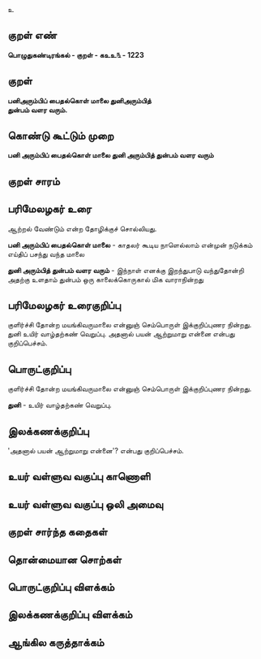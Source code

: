 உ

## குறள் எண் 

**பொழுதுகண்டிரங்கல் - குறள் - கஉஉ௩ - 1223**

## குறள் 

**பனிஅரும்பிப் பைதல்கொள் மாலை துனிஅரும்பித்  
துன்பம் வளர வரும்.** 

## கொண்டு கூட்டும் முறை

**பனி அரும்பிப் பைதல்கொள் மாலை துனி அரும்பித் துன்பம் வளர வரும்**

## குறள் சாரம் 


## பரிமேலழகர் உரை

ஆற்றல் வேண்டும் என்ற தோழிக்குச் சொல்லியது. 

**பனி அரும்பிப் பைதல்கொள் மாலை** - காதலர் கூடிய நாளெல்லாம் என்முன் நடுக்கம் எய்திப் பசந்து வந்த மாலை 

**துனி அரும்பித் துன்பம் வளர வரும்** - இந்நாள் எனக்கு இறந்துபாடு வந்துதோன்றி அதற்கு உளதாம் துன்பம் ஒரு காலைக்கொருகால் மிக வாராநின்றது

## பரிமேலழகர் உரைகுறிப்பு   

குளிர்ச்சி தோன்ற மயங்கிவருமாலை என்னுஞ் செம்பொருள் இக்குறிப்புணர நின்றது. துனி உயிர் வாழ்தற்கண் வெறுப்பு. அதனால் பயன் ஆற்றுமாறு என்னை என்பது குறிப்பெச்சம்.

## பொருட்குறிப்பு 

குளிர்ச்சி தோன்ற மயங்கிவருமாலை என்னுஞ் செம்பொருள் இக்குறிப்புணர நின்றது. 

**துனி** - உயிர் வாழ்தற்கண் வெறுப்பு.

## இலக்கணக்குறிப்பு  

'அதனால் பயன் ஆற்றுமாறு என்னை'? என்பது குறிப்பெச்சம்.

## உயர் வள்ளுவ வகுப்பு காணொளி


## உயர் வள்ளுவ வகுப்பு ஒலி அமைவு 

 
## குறள் சார்ந்த கதைகள் 


## தொன்மையான சொற்கள்


## பொருட்குறிப்பு விளக்கம்


## இலக்கணக்குறிப்பு விளக்கம்


## ஆங்கில கருத்தாக்கம் 


